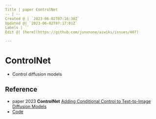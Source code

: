 ```yaml
---
Title | paper ControlNet
-- | --
Created @ | `2023-06-02T07:16:30Z`
Updated @| `2023-06-02T07:17:01Z`
Labels | ``
Edit @| [here](https://github.com/junxnone/aiwiki/issues/407)

---
```

# ControlNet

- Control diffusion models

## Reference
- paper 2023 **ControlNet** [Adding Conditional Control to Text-to-Image Diffusion Models](https://arxiv.org/abs/2302.05543)
- [Code](https://github.com/lllyasviel/ControlNet/tree/main)

